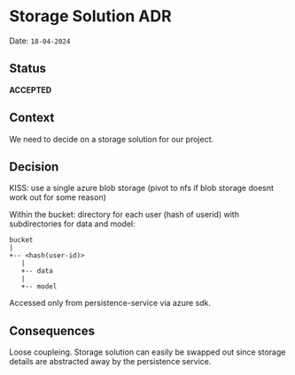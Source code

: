 # Storage Solution ADR

Date: ``18-04-2024``

## Status

__ACCEPTED__

## Context

We need to decide on a storage solution for our project.

## Decision

KISS: use a single azure blob storage (pivot to nfs if blob storage doesnt work out for some reason)

Within the bucket: directory for each user (hash of userid) with subdirectories for data and model:
```
bucket
|
+-- <hash(user-id)>
   |
   +-- data
   |
   +-- model
```
Accessed only from persistence-service via azure sdk.


## Consequences
Loose coupleing. Storage solution can easily be swapped out since storage details are abstracted away by the persistence service.